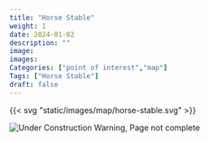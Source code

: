 ```yaml
---
title: "Horse Stable"
weight: 1
date: 2024-01-02
description: ""
image: 
images: 
Categories: ["point of interest","map"]
Tags: ["Horse Stable"]
draft: false
--- 
```



<!-- ![LOC PIC]() -->

{{< svg "static/images/map/horse-stable.svg" >}}

![Under Construction Warning, Page not complete](/images/under_construction.png)

<!-- <hr style="background-color: #28b44c" size=8>

### CaseBook Items

- [URL](/)

<hr style="background-color: #28b44c" size=8>

### Quests

- [URL](/) -->